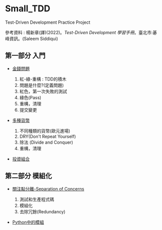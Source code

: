 # Small_TDD
Test-Driven Development Practice Project

參考資料 : 楊新章(譯)(2022)。*Test-Driven Development 學習手冊*。臺北市:碁峰資訊。(Saleem Siddiqui)

第一部分 入門
---

- [金錢問題](https://hackmd.io/1G8o7l29RWeMMTp-sL4fuw)
    1. 紅-綠-重構 : TDD的積木
    2. 問題是什麼?(定義問題)
    3. 紅色，第一次失敗的測試
    4. 綠色(Pass)
    5. 重構，清理
    6. 提交變更

- [多種貨幣](https://hackmd.io/DxaQjR8wR4unwKGPxViT-g)
    1. 不同種類的貨幣(歐元進場)
    2. DRY(Don't Repeat Yourself)
    3. 除法 (Divide and Conquer)
    4. 重構，清理

- [投資組合](https://hackmd.io/AB4rY3XZQdCT73qcu2tVoA?view)

第二部分 模組化
---

- [關注點分離-Separation of Concerns](https://hackmd.io/q75VCUvtSkmPO-HJX4_Yzg?view)
    1. 測試和生產程式碼
    2. 模組化
    3. 去除冗餘(Redundancy)

- [Python中的模組](https://hackmd.io/VvY5o38VQvmsBszif69Xag)
